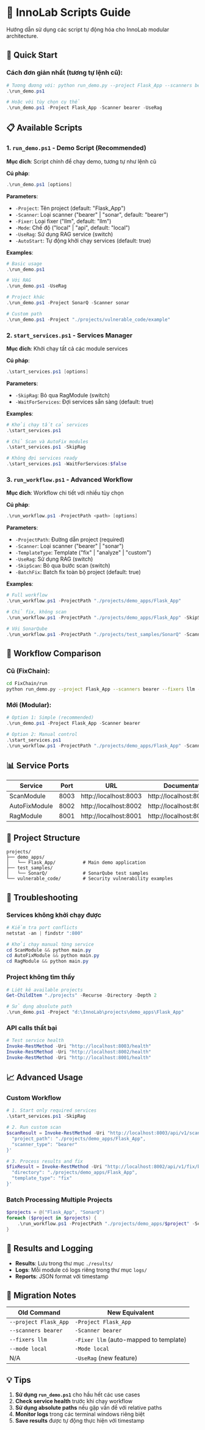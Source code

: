 # 📜 InnoLab Scripts Guide

Hướng dẫn sử dụng các script tự động hóa cho InnoLab modular architecture.

## 🚀 Quick Start

### Cách đơn giản nhất (tương tự lệnh cũ):

```powershell
# Tương đương với: python run_demo.py --project Flask_App --scanners bearer --fixers llm --mode local
.\run_demo.ps1

# Hoặc với tùy chọn cụ thể
.\run_demo.ps1 -Project Flask_App -Scanner bearer -UseRag
```

## 📋 Available Scripts

### 1. `run_demo.ps1` - Demo Script (Recommended)
**Mục đích**: Script chính để chạy demo, tương tự như lệnh cũ

**Cú pháp**:
```powershell
.\run_demo.ps1 [options]
```

**Parameters**:
- `-Project`: Tên project (default: "Flask_App")
- `-Scanner`: Loại scanner ("bearer" | "sonar", default: "bearer")
- `-Fixer`: Loại fixer ("llm", default: "llm")
- `-Mode`: Chế độ ("local" | "api", default: "local")
- `-UseRag`: Sử dụng RAG service (switch)
- `-AutoStart`: Tự động khởi chạy services (default: true)

**Examples**:
```powershell
# Basic usage
.\run_demo.ps1

# Với RAG
.\run_demo.ps1 -UseRag

# Project khác
.\run_demo.ps1 -Project SonarQ -Scanner sonar

# Custom path
.\run_demo.ps1 -Project "./projects/vulnerable_code/example"
```

### 2. `start_services.ps1` - Services Manager
**Mục đích**: Khởi chạy tất cả các module services

**Cú pháp**:
```powershell
.\start_services.ps1 [options]
```

**Parameters**:
- `-SkipRag`: Bỏ qua RagModule (switch)
- `-WaitForServices`: Đợi services sẵn sàng (default: true)

**Examples**:
```powershell
# Khởi chạy tất cả services
.\start_services.ps1

# Chỉ Scan và AutoFix modules
.\start_services.ps1 -SkipRag

# Không đợi services ready
.\start_services.ps1 -WaitForServices:$false
```

### 3. `run_workflow.ps1` - Advanced Workflow
**Mục đích**: Workflow chi tiết với nhiều tùy chọn

**Cú pháp**:
```powershell
.\run_workflow.ps1 -ProjectPath <path> [options]
```

**Parameters**:
- `-ProjectPath`: Đường dẫn project (required)
- `-Scanner`: Loại scanner ("bearer" | "sonar")
- `-TemplateType`: Template ("fix" | "analyze" | "custom")
- `-UseRag`: Sử dụng RAG (switch)
- `-SkipScan`: Bỏ qua bước scan (switch)
- `-BatchFix`: Batch fix toàn bộ project (default: true)

**Examples**:
```powershell
# Full workflow
.\run_workflow.ps1 -ProjectPath "./projects/demo_apps/Flask_App"

# Chỉ fix, không scan
.\run_workflow.ps1 -ProjectPath "./projects/demo_apps/Flask_App" -SkipScan

# Với SonarQube
.\run_workflow.ps1 -ProjectPath "./projects/test_samples/SonarQ" -Scanner sonar
```

## 🎯 Workflow Comparison

### Cũ (FixChain):
```bash
cd FixChain/run
python run_demo.py --project Flask_App --scanners bearer --fixers llm --mode local
```

### Mới (Modular):
```powershell
# Option 1: Simple (recommended)
.\run_demo.ps1 -Project Flask_App -Scanner bearer

# Option 2: Manual control
.\start_services.ps1
.\run_workflow.ps1 -ProjectPath "./projects/demo_apps/Flask_App" -Scanner bearer
```

## 📊 Service Ports

| Service | Port | URL | Documentation |
|---------|------|-----|---------------|
| ScanModule | 8003 | http://localhost:8003 | http://localhost:8003/docs |
| AutoFixModule | 8002 | http://localhost:8002 | http://localhost:8002/docs |
| RagModule | 8001 | http://localhost:8001 | http://localhost:8001/docs |

## 📁 Project Structure

```
projects/
├── demo_apps/
│   └── Flask_App/          # Main demo application
├── test_samples/
│   └── SonarQ/             # SonarQube test samples
└── vulnerable_code/        # Security vulnerability examples
```

## 🔧 Troubleshooting

### Services không khởi chạy được
```powershell
# Kiểm tra port conflicts
netstat -an | findstr ":800"

# Khởi chạy manual từng service
cd ScanModule && python main.py
cd AutoFixModule && python main.py
cd RagModule && python main.py
```

### Project không tìm thấy
```powershell
# Liệt kê available projects
Get-ChildItem "./projects" -Recurse -Directory -Depth 2

# Sử dụng absolute path
.\run_demo.ps1 -Project "d:\InnoLab\projects\demo_apps\Flask_App"
```

### API calls thất bại
```powershell
# Test service health
Invoke-RestMethod -Uri "http://localhost:8003/health"
Invoke-RestMethod -Uri "http://localhost:8002/health"
Invoke-RestMethod -Uri "http://localhost:8001/health"
```

## 📈 Advanced Usage

### Custom Workflow
```powershell
# 1. Start only required services
.\start_services.ps1 -SkipRag

# 2. Run custom scan
$scanResult = Invoke-RestMethod -Uri "http://localhost:8003/api/v1/scan/single" -Method POST -ContentType "application/json" -Body '{
  "project_path": "./projects/demo_apps/Flask_App",
  "scanner_type": "bearer"
}'

# 3. Process results and fix
$fixResult = Invoke-RestMethod -Uri "http://localhost:8002/api/v1/fix/batch" -Method POST -ContentType "application/json" -Body '{
  "directory": "./projects/demo_apps/Flask_App",
  "template_type": "fix"
}'
```

### Batch Processing Multiple Projects
```powershell
$projects = @("Flask_App", "SonarQ")
foreach ($project in $projects) {
    .\run_workflow.ps1 -ProjectPath "./projects/demo_apps/$project" -Scanner bearer
}
```

## 📝 Results and Logging

- **Results**: Lưu trong thư mục `./results/`
- **Logs**: Mỗi module có logs riêng trong thư mục `logs/`
- **Reports**: JSON format với timestamp

## 🔄 Migration Notes

| Old Command | New Equivalent |
|-------------|----------------|
| `--project Flask_App` | `-Project Flask_App` |
| `--scanners bearer` | `-Scanner bearer` |
| `--fixers llm` | `-Fixer llm` (auto-mapped to template) |
| `--mode local` | `-Mode local` |
| N/A | `-UseRag` (new feature) |

## 💡 Tips

1. **Sử dụng `run_demo.ps1`** cho hầu hết các use cases
2. **Check service health** trước khi chạy workflow
3. **Sử dụng absolute paths** nếu gặp vấn đề với relative paths
4. **Monitor logs** trong các terminal windows riêng biệt
5. **Save results** được tự động thực hiện với timestamp